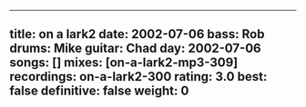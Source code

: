 
---
title: on a lark2
date: 2002-07-06
bass:	Rob
drums:	Mike
guitar:	Chad
day: 2002-07-06
songs: []
mixes: [on-a-lark2-mp3-309]
recordings: on-a-lark2-300
rating: 3.0
best: false
definitive: false
weight: 0
---
